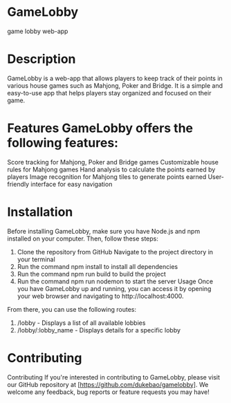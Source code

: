 # GameLobby
game lobby web-app

# Description

GameLobby is a web-app that allows players to keep track of their points in various house games such as Mahjong, Poker and Bridge. It is a simple and easy-to-use app that helps players stay organized and focused on their game.

# Features GameLobby offers the following features:

Score tracking for Mahjong, Poker and Bridge games Customizable house rules for Mahjong games Hand analysis to calculate the points earned by players Image recognition for Mahjong tiles to generate points earned User-friendly interface for easy navigation

# Installation

Before installing GameLobby, make sure you have Node.js and npm installed on your computer. Then, follow these steps:

1. Clone the repository from GitHub Navigate to the project directory in your terminal
2. Run the command npm install to install all dependencies
3. Run the command npm run build to build the project
4. Run the command npm run nodemon to start the server Usage Once you have GameLobby up and running, you can access it by opening your web browser and navigating to http://localhost:4000.

From there, you can use the following routes:
1. /lobby - Displays a list of all available lobbies
2. /lobby/:lobby_name - Displays details for a specific lobby

# Contributing

Contributing If you're interested in contributing to GameLobby, please visit our GitHub repository at [https://github.com/dukebao/gamelobby]. We welcome any feedback, bug reports or feature requests you may have!

